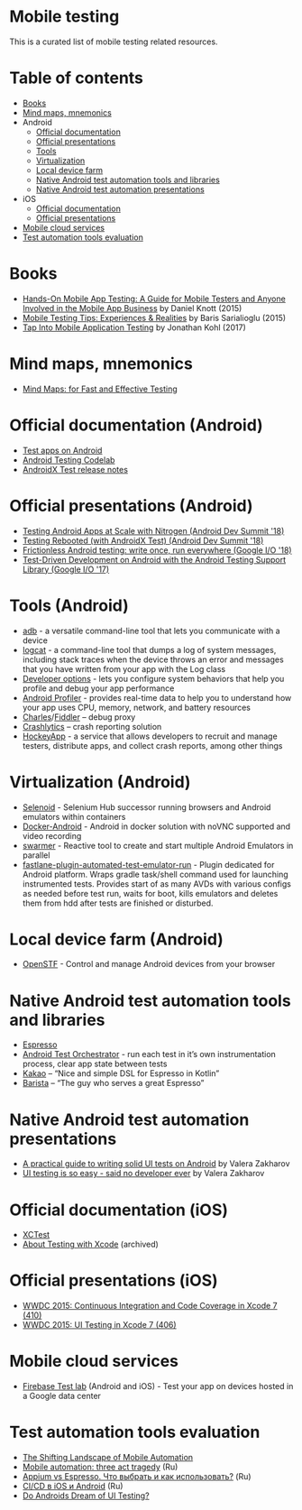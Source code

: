 # Mobile testing

This is a curated list of mobile testing related resources.

# Table of contents

* [Books](#books)
* [Mind maps, mnemonics](#mind-maps-mnemonics)
* Android
  * [Official documentation](#official-documentation-android)
  * [Official presentations](#official-presentations-android)
  * [Tools](#tools-android)
  * [Virtualization](#virtualization-android)
  * [Local device farm](#local-device-farm-android)
  * [Native Android test automation tools and libraries](#native-android-test-automation-tools-and-libraries)
  * [Native Android test automation presentations](#native-android-test-automation-presentations)
* iOS
  * [Official documentation](#official-documentation-ios)
  * [Official presentations](#official-presentations-ios)
* [Mobile cloud services](#mobile-cloud-services)
* [Test automation tools evaluation](#test-automation-tools-evaluation)

# Books

* [Hands-On Mobile App Testing: A Guide for Mobile Testers and Anyone Involved in the Mobile App Business](https://www.amazon.com/Hands-Mobile-App-Testing-Involved/dp/0134191714) by Daniel Knott (2015)
* [Mobile Testing Tips: Experiences & Realities](https://www.amazon.com/Mobile-Testing-Tips-Experiences-Realities/dp/6056414035) by Baris Sarialioglu (2015)
* [Tap Into Mobile Application Testing](https://leanpub.com/testmobileapps) by Jonathan Kohl (2017)

# Mind maps, mnemonics

* [Mind Maps: for Fast and Effective Testing](https://badootech.badoo.com/mind-maps-for-fast-and-effective-testing-30aab6bea6f4)

# Official documentation (Android)

* [Test apps on Android](https://developer.android.com/training/testing/)
* [Android Testing Codelab](https://codelabs.developers.google.com/codelabs/android-testing/index.html#0)
* [AndroidX Test release notes](https://developer.android.com/training/testing/release-notes)

# Official presentations (Android)

* [Testing Android Apps at Scale with Nitrogen (Android Dev Summit '18)](https://www.youtube.com/watch?v=-_kZC29sWAo)
* [Testing Rebooted (with AndroidX Test) (Android Dev Summit '18)](https://www.youtube.com/watch?v=4m2yYSTdvIg)
* [Frictionless Android testing: write once, run everywhere (Google I/O '18)](https://www.youtube.com/watch?v=wYMIadv9iF8)
* [Test-Driven Development on Android with the Android Testing Support Library (Google I/O '17)](https://www.youtube.com/watch?v=pK7W5npkhho)

# Tools (Android)

* [adb](https://developer.android.com/studio/command-line/adb) - a versatile command-line tool that lets you communicate with a device
* [logcat](https://developer.android.com/studio/command-line/logcat) - a command-line tool that dumps a log of system messages, including stack traces when the device throws an error and messages that you have written from your app with the Log class
* [Developer options](https://developer.android.com/studio/debug/dev-options) - lets you configure system behaviors that help you profile and debug your app performance
* [Android Profiler](https://developer.android.com/studio/profile/android-profiler) - provides real-time data to help you to understand how your app uses CPU, memory, network, and battery resources
* [Charles](https://www.charlesproxy.com/)/[Fiddler](https://www.telerik.com/fiddler) – debug proxy
* [Crashlytics](https://docs.fabric.io/apple/crashlytics/overview.html) – crash reporting solution
* [HockeyApp](https://hockeyapp.net/apps/) - a service that allows developers to recruit and manage testers, distribute apps, and collect crash reports, among other things

# Virtualization (Android)

* [Selenoid](https://github.com/aerokube/selenoid) - Selenium Hub successor running browsers and Android emulators within containers
* [Docker-Android](https://github.com/butomo1989/docker-android) - Android in docker solution with noVNC supported and video recording
* [swarmer](https://github.com/gojuno/swarmer) - Reactive tool to create and start multiple Android Emulators in parallel
* [fastlane-plugin-automated-test-emulator-run](https://github.com/AzimoLabs/fastlane-plugin-automated-test-emulator-run) - Plugin dedicated for Android platform. Wraps gradle task/shell command used for launching instrumented tests. Provides start of as many AVDs with various configs as needed before test run, waits for boot, kills emulators and deletes them from hdd after tests are finished or disturbed.

# Local device farm (Android)

* [OpenSTF](https://openstf.io/) - Control and manage Android devices from your browser

# Native Android test automation tools and libraries

* [Espresso](https://developer.android.com/training/testing/espresso/)
* [Android Test Orchestrator](https://developer.android.com/training/testing/junit-runner#using-android-test-orchestrator) - run each test in it’s own instrumentation process, clear app state between tests
* [Kakao](https://github.com/agoda-com/Kakao) – “Nice and simple DSL for Espresso in Kotlin”
* [Barista](https://github.com/SchibstedSpain/Barista) – “The guy who serves a great Espresso”

# Native Android test automation presentations

* [A practical guide to writing solid UI tests on Android](https://slideslive.com/38897360/a-practical-guide-to-writing-solid-ui-tests-on-android-en) by Valera Zakharov
* [UI testing is so easy - said no developer ever](https://www.youtube.com/watch?v=SkkO6x6LhCQ) by Valera Zakharov

# Official documentation (iOS)

* [XCTest](https://developer.apple.com/documentation/xctest)
* [About Testing with Xcode](https://developer.android.com/training/testing/) (archived)

# Official presentations (iOS)

* [WWDC 2015: Continuous Integration and Code Coverage in Xcode 7 (410)](https://developer.apple.com/videos/play/wwdc2015/410/)
* [WWDC 2015: UI Testing in Xcode 7 (406)](https://developer.apple.com/videos/wwdc/2015/?id=406)

# Mobile cloud services

* [Firebase Test lab](https://firebase.google.com/docs/test-lab/) (Android and iOS) - Test your app on devices hosted in a Google data center

# Test automation tools evaluation

* [The Shifting Landscape of Mobile Automation](https://www.youtube.com/watch?v=AV8p2aeqsOg)
* [Mobile automation: three act tragedy](https://seleniumcamp.com/talk/mobile-automation-three-act-tragedy/) (Ru)
* [Appium vs Espresso. Что выбрать и как использовать?](https://www.youtube.com/watch?v=A1_Xzcs_Fec) (Ru)
* [СI/CD в iOS и Android](https://www.youtube.com/watch?v=y0wxtyUQZ1I) (Ru)
* [Do Androids Dream of UI Testing?](https://arturdryomov.online/posts/do-androids-dream-of-ui-testing/)
